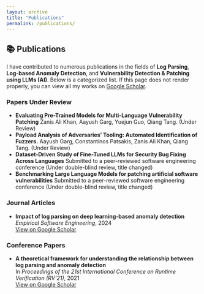 ```yaml
---
layout: archive
title: "Publications"
permalink: /publications/
---
```


## 📚 Publications

I have contributed to numerous publications in the fields of **Log Parsing**, **Log‑based Anomaly Detection**, and **Vulnerability Detection & Patching using LLMs (AI)**. Below is a categorized list. If this page does not render properly, you can view all my works on [Google Scholar](https://scholar.google.com/citations?user=meBzaLcAAAAJ&hl=en&oi=ao).

### Papers Under Review
- **Evaluating Pre-Trained Models for Multi-Language Vulnerability Patching** Zanis Ali Khan, Aayush Garg, Yuejun Guo, Qiang Tang. (Under Review)
- **Payload Analysis of Adversaries’ Tooling: Automated Identification of Fuzzers.** Aayush Garg, Constantinos Patsakis, Zanis Ali Khan, Qiang Tang. (Under Review) 
- **Dataset-Driven Study of Fine-Tuned LLMs for Security Bug Fixing Across Languages** Submitted to a peer-reviewed software engineering conference (Under double-blind review, title changed)
- **Benchmarking Large Language Models for patching artificial software vulnerabilities** Submitted to a peer-reviewed software engineering conference (Under double-blind review, title changed)


### Journal Articles
- **Impact of log parsing on deep learning‑based anomaly detection**  
  *Empirical Software Engineering*, 2024  
  [View on Google Scholar](https://scholar.google.com/scholar?cluster=11391212287896445197)

### Conference Papers
- **A theoretical framework for understanding the relationship between log parsing and anomaly detection**  
  In *Proceedings of the 21st International Conference on Runtime Verification (RV’21)*, 2021  
  [View on Google Scholar](https://scholar.google.com/scholar?cluster=15932743322266302830)

